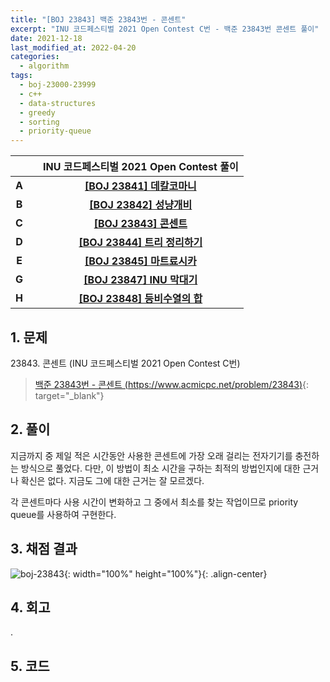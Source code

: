 ```yaml
---
title: "[BOJ 23843] 백준 23843번 - 콘센트"
excerpt: "INU 코드페스티벌 2021 Open Contest C번 - 백준 23843번 콘센트 풀이"
date: 2021-12-18
last_modified_at: 2022-04-20
categories:
  - algorithm
tags:
  - boj-23000-23999
  - c++
  - data-structures
  - greedy
  - sorting
  - priority-queue
---
```


|||INU 코드페스티벌 2021 Open Contest 풀이|
|:---:|:---:|:---:|
|**A**||**[[BOJ 23841] 데칼코마니](https://burningfalls.github.io/algorithm/boj-23841/)**|
|**B**||**[[BOJ 23842] 성냥개비](https://burningfalls.github.io/algorithm/boj-23842/)**|
|**C**||**[[BOJ 23843] 콘센트](https://burningfalls.github.io/algorithm/boj-23843/)**|
|**D**||**[[BOJ 23844] 트리 정리하기](https://burningfalls.github.io/algorithm/boj-23844/)**|
|**E**||**[[BOJ 23845] 마트료시카](https://burningfalls.github.io/algorithm/boj-23845/)**|
|**G**||**[[BOJ 23847] INU 막대기](https://burningfalls.github.io/algorithm/boj-23847/)**|
|**H**||**[[BOJ 23848] 등비수열의 합](https://burningfalls.github.io/algorithm/boj-23848/)**|

## 1. 문제
$23843$. 콘센트 (INU 코드페스티벌 2021 Open Contest C번)

> [백준 23843번 - 콘센트 (https://www.acmicpc.net/problem/23843)](https://www.acmicpc.net/problem/23843){: target="_blank"}

## 2. 풀이

지금까지 중 제일 적은 시간동안 사용한 콘센트에 가장 오래 걸리는 전자기기를 충전하는 방식으로 풀었다. 다만, 이 방법이 최소 시간을 구하는 최적의 방법인지에 대한 근거나 확신은 없다. 지금도 그에 대한 근거는 잘 모르겠다.

각 콘센트마다 사용 시간이 변화하고 그 중에서 최소를 찾는 작업이므로 priority queue를 사용하여 구현한다.

## 3. 채점 결과

![boj-23843](https://user-images.githubusercontent.com/30232837/160956748-e6c8dc3a-0d65-4f7b-8c0f-1f7b31eee3db.png "boj-23843"){: width="100%" height="100%"}{: .align-center}

## 4. 회고

.

## 5. 코드

<script src="https://gist.github.com/BurningFalls/997f9cf005435a87abb3a1874cd94470.js"></script>